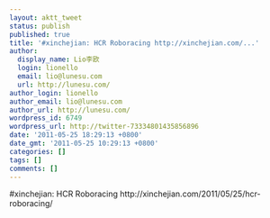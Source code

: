 ```yaml
---
layout: aktt_tweet
status: publish
published: true
title: '#xinchejian: HCR Roboracing http://xinchejian.com/...'
author:
  display_name: Lio李欧
  login: lionello
  email: lio@lunesu.com
  url: http://lunesu.com/
author_login: lionello
author_email: lio@lunesu.com
author_url: http://lunesu.com/
wordpress_id: 6749
wordpress_url: http://twitter-73334801435856896
date: '2011-05-25 18:29:13 +0800'
date_gmt: '2011-05-25 10:29:13 +0800'
categories: []
tags: []
comments: []
---
```

<p>#xinchejian: HCR Roboracing http://xinchejian.com/2011/05/25/hcr-roboracing/</p>
